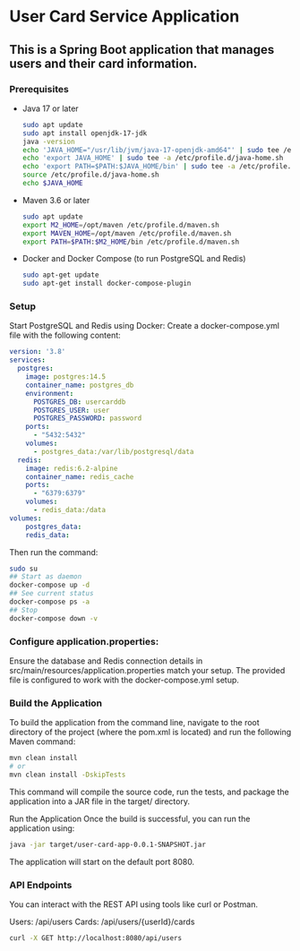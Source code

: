 # User Card Service Application
## This is a Spring Boot application that manages users and their card information.

### Prerequisites
- Java 17 or later
  ```sh WSL
  sudo apt update
  sudo apt install openjdk-17-jdk
  java -version
  echo 'JAVA_HOME="/usr/lib/jvm/java-17-openjdk-amd64"' | sudo tee /etc/profile.d/java-home.sh
  echo 'export JAVA_HOME' | sudo tee -a /etc/profile.d/java-home.sh
  echo 'export PATH=$PATH:$JAVA_HOME/bin' | sudo tee -a /etc/profile.d/java-home.sh
  source /etc/profile.d/java-home.sh
  echo $JAVA_HOME
  ```
- Maven 3.6 or later
  ```sh WSL
  sudo apt update
  export M2_HOME=/opt/maven /etc/profile.d/maven.sh
  export MAVEN_HOME=/opt/maven /etc/profile.d/maven.sh
  export PATH=$PATH:$M2_HOME/bin /etc/profile.d/maven.sh
  ```
- Docker and Docker Compose (to run PostgreSQL and Redis)
  ```sh WSL
  sudo apt-get update
  sudo apt-get install docker-compose-plugin
  ```

### Setup
Start PostgreSQL and Redis using Docker:
Create a docker-compose.yml file with the following content:

```yaml
version: '3.8'
services:
  postgres:
    image: postgres:14.5
    container_name: postgres_db
    environment:
      POSTGRES_DB: usercarddb
      POSTGRES_USER: user
      POSTGRES_PASSWORD: password
    ports:
      - "5432:5432"
    volumes:
      - postgres_data:/var/lib/postgresql/data
  redis:
    image: redis:6.2-alpine
    container_name: redis_cache
    ports:
      - "6379:6379"
    volumes:
      - redis_data:/data
volumes:
    postgres_data:
    redis_data:
```

Then run the command:

```sh WSL
sudo su
## Start as daemon
docker-compose up -d
## See current status
docker-compose ps -a
## Stop
docker-compose down -v
```

### Configure application.properties:
Ensure the database and Redis connection details in src/main/resources/application.properties match your setup. The provided file is configured to work with the docker-compose.yml setup.

### Build the Application
To build the application from the command line, navigate to the root directory of the project (where the pom.xml is located) and run the following Maven command:

```sh
mvn clean install
# or
mvn clean install -DskipTests
```

This command will compile the source code, run the tests, and package the application into a JAR file in the target/ directory.

Run the Application
Once the build is successful, you can run the application using:

```sh
java -jar target/user-card-app-0.0.1-SNAPSHOT.jar
```

The application will start on the default port 8080.

### API Endpoints
You can interact with the REST API using tools like curl or Postman.

Users: /api/users
Cards: /api/users/{userId}/cards

```sh
curl -X GET http://localhost:8080/api/users
```